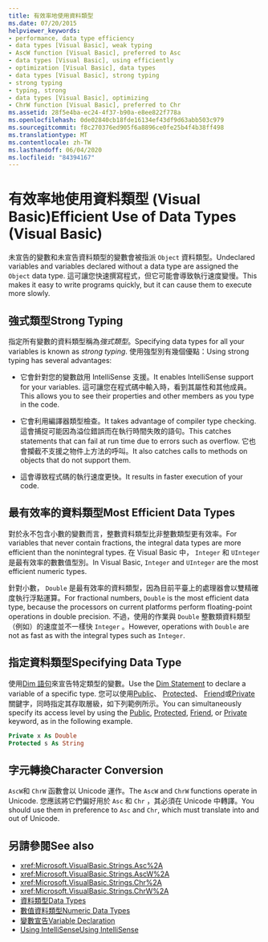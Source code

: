 ```yaml
---
title: 有效率地使用資料類型
ms.date: 07/20/2015
helpviewer_keywords:
- performance, data type efficiency
- data types [Visual Basic], weak typing
- AscW function [Visual Basic], preferred to Asc
- data types [Visual Basic], using efficiently
- optimization [Visual Basic], data types
- data types [Visual Basic], strong typing
- strong typing
- typing, strong
- data types [Visual Basic], optimizing
- ChrW function [Visual Basic], preferred to Chr
ms.assetid: 28f5e4ba-ec24-4f37-b90a-e8ee822f778a
ms.openlocfilehash: 0de02840cb18fde16134ef43df9d63abb503c979
ms.sourcegitcommit: f8c270376ed905f6a8896ce0fe25b4f4b38ff498
ms.translationtype: MT
ms.contentlocale: zh-TW
ms.lasthandoff: 06/04/2020
ms.locfileid: "84394167"
---
```

# <a name="efficient-use-of-data-types-visual-basic"></a><span data-ttu-id="54521-102">有效率地使用資料類型 (Visual Basic)</span><span class="sxs-lookup"><span data-stu-id="54521-102">Efficient Use of Data Types (Visual Basic)</span></span>
<span data-ttu-id="54521-103">未宣告的變數和未宣告資料類型的變數會被指派 `Object` 資料類型。</span><span class="sxs-lookup"><span data-stu-id="54521-103">Undeclared variables and variables declared without a data type are assigned the `Object` data type.</span></span> <span data-ttu-id="54521-104">這可讓您快速撰寫程式，但它可能會導致執行速度變慢。</span><span class="sxs-lookup"><span data-stu-id="54521-104">This makes it easy to write programs quickly, but it can cause them to execute more slowly.</span></span>

## <a name="strong-typing"></a><span data-ttu-id="54521-105">強式類型</span><span class="sxs-lookup"><span data-stu-id="54521-105">Strong Typing</span></span>
 <span data-ttu-id="54521-106">指定所有變數的資料類型稱為*強式類型*。</span><span class="sxs-lookup"><span data-stu-id="54521-106">Specifying data types for all your variables is known as *strong typing*.</span></span> <span data-ttu-id="54521-107">使用強型別有幾個優點：</span><span class="sxs-lookup"><span data-stu-id="54521-107">Using strong typing has several advantages:</span></span>

- <span data-ttu-id="54521-108">它會針對您的變數啟用 IntelliSense 支援。</span><span class="sxs-lookup"><span data-stu-id="54521-108">It enables IntelliSense support for your variables.</span></span> <span data-ttu-id="54521-109">這可讓您在程式碼中輸入時，看到其屬性和其他成員。</span><span class="sxs-lookup"><span data-stu-id="54521-109">This allows you to see their properties and other members as you type in the code.</span></span>

- <span data-ttu-id="54521-110">它會利用編譯器類型檢查。</span><span class="sxs-lookup"><span data-stu-id="54521-110">It takes advantage of compiler type checking.</span></span> <span data-ttu-id="54521-111">這會捕捉可能因為溢位錯誤而在執行時間失敗的語句。</span><span class="sxs-lookup"><span data-stu-id="54521-111">This catches statements that can fail at run time due to errors such as overflow.</span></span> <span data-ttu-id="54521-112">它也會攔截不支援之物件上方法的呼叫。</span><span class="sxs-lookup"><span data-stu-id="54521-112">It also catches calls to methods on objects that do not support them.</span></span>

- <span data-ttu-id="54521-113">這會導致程式碼的執行速度更快。</span><span class="sxs-lookup"><span data-stu-id="54521-113">It results in faster execution of your code.</span></span>

## <a name="most-efficient-data-types"></a><span data-ttu-id="54521-114">最有效率的資料類型</span><span class="sxs-lookup"><span data-stu-id="54521-114">Most Efficient Data Types</span></span>
 <span data-ttu-id="54521-115">對於永不包含小數的變數而言，整數資料類型比非整數類型更有效率。</span><span class="sxs-lookup"><span data-stu-id="54521-115">For variables that never contain fractions, the integral data types are more efficient than the nonintegral types.</span></span> <span data-ttu-id="54521-116">在 Visual Basic 中， `Integer` 和 `UInteger` 是最有效率的數數值型別。</span><span class="sxs-lookup"><span data-stu-id="54521-116">In Visual Basic, `Integer` and `UInteger` are the most efficient numeric types.</span></span>

 <span data-ttu-id="54521-117">針對小數， `Double` 是最有效率的資料類型，因為目前平臺上的處理器會以雙精確度執行浮點運算。</span><span class="sxs-lookup"><span data-stu-id="54521-117">For fractional numbers, `Double` is the most efficient data type, because the processors on current platforms perform floating-point operations in double precision.</span></span> <span data-ttu-id="54521-118">不過，使用的作業與 `Double` 整數類資料類型（例如）的速度並不一樣快 `Integer` 。</span><span class="sxs-lookup"><span data-stu-id="54521-118">However, operations with `Double` are not as fast as with the integral types such as `Integer`.</span></span>

## <a name="specifying-data-type"></a><span data-ttu-id="54521-119">指定資料類型</span><span class="sxs-lookup"><span data-stu-id="54521-119">Specifying Data Type</span></span>
 <span data-ttu-id="54521-120">使用[Dim 語句](../../../language-reference/statements/dim-statement.md)來宣告特定類型的變數。</span><span class="sxs-lookup"><span data-stu-id="54521-120">Use the [Dim Statement](../../../language-reference/statements/dim-statement.md) to declare a variable of a specific type.</span></span> <span data-ttu-id="54521-121">您可以使用[Public](../../../language-reference/modifiers/public.md)、 [Protected](../../../language-reference/modifiers/protected.md)、 [Friend](../../../language-reference/modifiers/friend.md)或[Private](../../../language-reference/modifiers/private.md)關鍵字，同時指定其存取層級，如下列範例所示。</span><span class="sxs-lookup"><span data-stu-id="54521-121">You can simultaneously specify its access level by using the [Public](../../../language-reference/modifiers/public.md), [Protected](../../../language-reference/modifiers/protected.md), [Friend](../../../language-reference/modifiers/friend.md), or [Private](../../../language-reference/modifiers/private.md) keyword, as in the following example.</span></span>

```vb
Private x As Double
Protected s As String
```

## <a name="character-conversion"></a><span data-ttu-id="54521-122">字元轉換</span><span class="sxs-lookup"><span data-stu-id="54521-122">Character Conversion</span></span>
 <span data-ttu-id="54521-123">`AscW`和 `ChrW` 函數會以 Unicode 運作。</span><span class="sxs-lookup"><span data-stu-id="54521-123">The `AscW` and `ChrW` functions operate in Unicode.</span></span> <span data-ttu-id="54521-124">您應該將它們偏好用於 `Asc` 和 `Chr` ，其必須在 Unicode 中轉譯。</span><span class="sxs-lookup"><span data-stu-id="54521-124">You should use them in preference to `Asc` and `Chr`, which must translate into and out of Unicode.</span></span>

## <a name="see-also"></a><span data-ttu-id="54521-125">另請參閱</span><span class="sxs-lookup"><span data-stu-id="54521-125">See also</span></span>

- <xref:Microsoft.VisualBasic.Strings.Asc%2A>
- <xref:Microsoft.VisualBasic.Strings.AscW%2A>
- <xref:Microsoft.VisualBasic.Strings.Chr%2A>
- <xref:Microsoft.VisualBasic.Strings.ChrW%2A>
- [<span data-ttu-id="54521-126">資料類型</span><span class="sxs-lookup"><span data-stu-id="54521-126">Data Types</span></span>](index.md)
- [<span data-ttu-id="54521-127">數值資料類型</span><span class="sxs-lookup"><span data-stu-id="54521-127">Numeric Data Types</span></span>](numeric-data-types.md)
- [<span data-ttu-id="54521-128">變數宣告</span><span class="sxs-lookup"><span data-stu-id="54521-128">Variable Declaration</span></span>](../variables/variable-declaration.md)
- [<span data-ttu-id="54521-129">Using IntelliSense</span><span class="sxs-lookup"><span data-stu-id="54521-129">Using IntelliSense</span></span>](/visualstudio/ide/using-intellisense)
